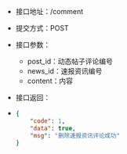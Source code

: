 * 接口地址：/comment

* 提交方式：POST

* 接口参数：
  * post\_id：动态帖子评论编号
  * news\_id：速报资讯编号
  * content：内容

* 接口返回：

* ```json
  {
      "code": 1,
      "data": true,
      "msg": "删除速报资讯评论成功"
  }
  ```



